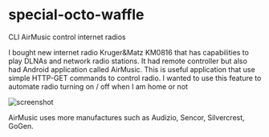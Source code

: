 # special-octo-waffle
CLI AirMusic control internet radios

I bought new internet radio Kruger&Matz KM0816 that has capabilities to play DLNAs and network radio stations.
It had remote controller but also had Android application called AirMusic.
This is useful application that use simple HTTP-GET commands to control radio.
I wanted to use this feature to automate radio turning on / off when I am home or not

![screenshot](https://github.com/vitasrutek/special-octo-waffle/radio.png)

AirMusic uses more manufactures such as Audizio, Sencor, Silvercrest, GoGen.

